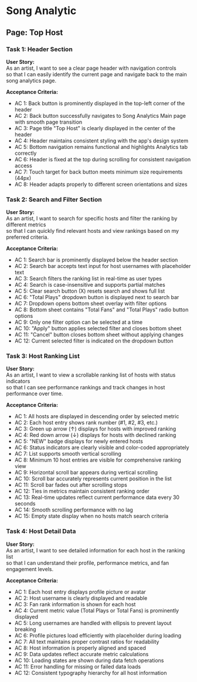 # Song Analytic

## Page: Top Host

### Task 1: Header Section

**User Story:**  
As an artist, I want to see a clear page header with navigation controls  
so that I can easily identify the current page and navigate back to the main song analytics page.

**Acceptance Criteria:**

* AC 1: Back button is prominently displayed in the top-left corner of the header
* AC 2: Back button successfully navigates to Song Analytics Main page with smooth page transition
* AC 3: Page title "Top Host" is clearly displayed in the center of the header
* AC 4: Header maintains consistent styling with the app's design system
* AC 5: Bottom navigation remains functional and highlights Analytics tab correctly
* AC 6: Header is fixed at the top during scrolling for consistent navigation access
* AC 7: Touch target for back button meets minimum size requirements (44px)
* AC 8: Header adapts properly to different screen orientations and sizes

### Task 2: Search and Filter Section

**User Story:**  
As an artist, I want to search for specific hosts and filter the ranking by different metrics  
so that I can quickly find relevant hosts and view rankings based on my preferred criteria.

**Acceptance Criteria:**

* AC 1: Search bar is prominently displayed below the header section
* AC 2: Search bar accepts text input for host usernames with placeholder text
* AC 3: Search filters the ranking list in real-time as user types
* AC 4: Search is case-insensitive and supports partial matches
* AC 5: Clear search button (X) resets search and shows full list
* AC 6: "Total Plays" dropdown button is displayed next to search bar
* AC 7: Dropdown opens bottom sheet overlay with filter options
* AC 8: Bottom sheet contains "Total Fans" and "Total Plays" radio button options
* AC 9: Only one filter option can be selected at a time
* AC 10: "Apply" button applies selected filter and closes bottom sheet
* AC 11: "Cancel" button closes bottom sheet without applying changes
* AC 12: Current selected filter is indicated on the dropdown button

### Task 3: Host Ranking List

**User Story:**  
As an artist, I want to view a scrollable ranking list of hosts with status indicators  
so that I can see performance rankings and track changes in host performance over time.

**Acceptance Criteria:**

* AC 1: All hosts are displayed in descending order by selected metric
* AC 2: Each host entry shows rank number (#1, #2, #3, etc.)
* AC 3: Green up arrow (↑) displays for hosts with improved ranking
* AC 4: Red down arrow (↓) displays for hosts with declined ranking
* AC 5: "NEW" badge displays for newly entered hosts
* AC 6: Status indicators are clearly visible and color-coded appropriately
* AC 7: List supports smooth vertical scrolling
* AC 8: Minimum 10 host entries are visible for comprehensive ranking view
* AC 9: Horizontal scroll bar appears during vertical scrolling
* AC 10: Scroll bar accurately represents current position in the list
* AC 11: Scroll bar fades out after scrolling stops
* AC 12: Ties in metrics maintain consistent ranking order
* AC 13: Real-time updates reflect current performance data every 30 seconds
* AC 14: Smooth scrolling performance with no lag
* AC 15: Empty state display when no hosts match search criteria

### Task 4: Host Detail Data

**User Story:**  
As an artist, I want to see detailed information for each host in the ranking list  
so that I can understand their profile, performance metrics, and fan engagement levels.

**Acceptance Criteria:**

* AC 1: Each host entry displays profile picture or avatar
* AC 2: Host username is clearly displayed and readable
* AC 3: Fan rank information is shown for each host
* AC 4: Current metric value (Total Plays or Total Fans) is prominently displayed
* AC 5: Long usernames are handled with ellipsis to prevent layout breaking
* AC 6: Profile pictures load efficiently with placeholder during loading
* AC 7: All text maintains proper contrast ratios for readability
* AC 8: Host information is properly aligned and spaced
* AC 9: Data updates reflect accurate metric calculations
* AC 10: Loading states are shown during data fetch operations
* AC 11: Error handling for missing or failed data loads
* AC 12: Consistent typography hierarchy for all host information
